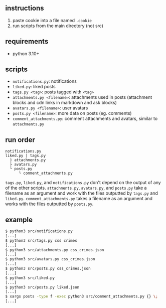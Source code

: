 ## instructions
1. paste cookie into a file named `.cookie`
2. run scripts from the main directory (not src)

## requirements
* python 3.10+

## scripts
* `notifications.py`: notifications
* `liked.py`: liked posts
* `tags.py <tag>`: posts tagged with `<tag>`
* `attachments.py <filename>`: attachments used in posts (attachment blocks and cdn links in markdown and ask blocks)
* `avatars.py <filename>`: user avatars
* `posts.py <filename>`: more data on posts (eg. comments)
* `comment_attachments.py`: comment attachments and avatars, similar to `attachments.py`

## run order
```
notifications.py
liked.py | tags.py
  ├ attachments.py
  ├ avatars.py
  └ posts.py
      └ comment_attachments.py
```
`tags.py`, `liked.py`, and `notifications.py` don't depend on the output of any of the other scripts.
`attachments.py`, `avatars.py`, and `posts.py` take a filename as an argument and work with the files outputted by `tags.py` and `liked.py`.
`comment_attachments.py` takes a filename as an argument and works with the files outputted by `posts.py`.

## example
```bash
$ python3 src/notifications.py
[...]
$ python3 src/tags.py css crimes
[...]
$ python3 src/attachments.py css_crimes.json
[...]
$ python3 src/avatars.py css_crimes.json
[...]
$ python3 src/posts.py css_crimes.json
[...]
$ python3 src/liked.py
[...]
$ python3 src/posts.py liked.json
[...]
$ xargs posts -type f -exec python3 src/comment_attachments.py {} \;
[...]
```